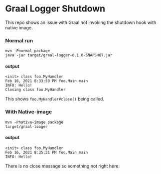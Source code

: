 # Graal Logger Shutdown #

This repo shows an issue with Graal not invoking the shutdown hook with native image.

### Normal run 

```
mvn -Pnormal package   
java -jar target/graal-logger-0.1.0-SNAPSHOT.jar 
```
#### output
```
<init> class foo.MyHandler
Feb 16, 2021 8:33:59 PM foo.Main main
INFO: Hello!
Closing class foo.MyHandler
```
This shows `foo.MyHandler#close()` being called.

### With Native-image
```
mvn -Pnative-image package 
target/graal-looger   
```
#### output
```
<init> class foo.MyHandler
Feb 16, 2021 8:35:21 PM foo.Main main
INFO: Hello!
```
There is no close message so something not right here.
